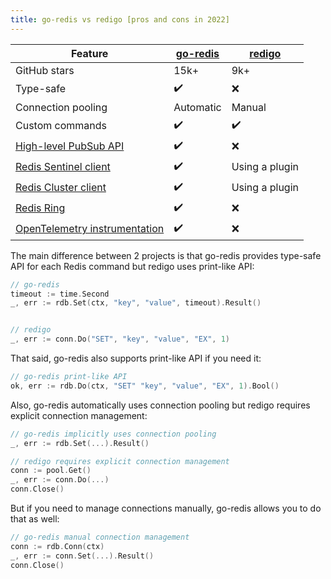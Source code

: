 ```yaml
---
title: go-redis vs redigo [pros and cons in 2022]
---
```


<CoverImage title="Comparing go-redis vs redigo" />

| Feature                                                            | [go-redis][1]      | [redigo][2]        |
| ------------------------------------------------------------------ | ------------------ | ------------------ |
| GitHub stars                                                       | 15k+               | 9k+                |
| Type-safe                                                          | :heavy_check_mark: | :x:                |
| Connection pooling                                                 | Automatic          | Manual             |
| Custom commands                                                    | :heavy_check_mark: | :heavy_check_mark: |
| [High-level PubSub API](go-redis-pubsub.html)                      | :heavy_check_mark: | :x:                |
| [Redis Sentinel client](go-redis-sentinel.html)                    | :heavy_check_mark: | Using a plugin     |
| [Redis Cluster client](go-redis-cluster.html)                      | :heavy_check_mark: | Using a plugin     |
| [Redis Ring](ring.html)                                            | :heavy_check_mark: | :x:                |
| [OpenTelemetry instrumentation](redis-performance-monitoring.html) | :heavy_check_mark: | :x:                |

The main difference between 2 projects is that go-redis provides type-safe API for each Redis
command but redigo uses print-like API:

```go
// go-redis
timeout := time.Second
_, err := rdb.Set(ctx, "key", "value", timeout).Result()


// redigo
_, err := conn.Do("SET", "key", "value", "EX", 1)
```

That said, go-redis also supports print-like API if you need it:

```go
// go-redis print-like API
ok, err := rdb.Do(ctx, "SET" "key", "value", "EX", 1).Bool()
```

Also, go-redis automatically uses connection pooling but redigo requires explicit connection
management:

```go
// go-redis implicitly uses connection pooling
_, err := rdb.Set(...).Result()

// redigo requires explicit connection management
conn := pool.Get()
_, err := conn.Do(...)
conn.Close()
```

But if you need to manage connections manually, go-redis allows you to do that as well:

```go
// go-redis manual connection management
conn := rdb.Conn(ctx)
_, err := conn.Set(...).Result()
conn.Close()
```

[1]: https://github.com/go-redis/redis
[2]: https://github.com/gomodule/redigo
